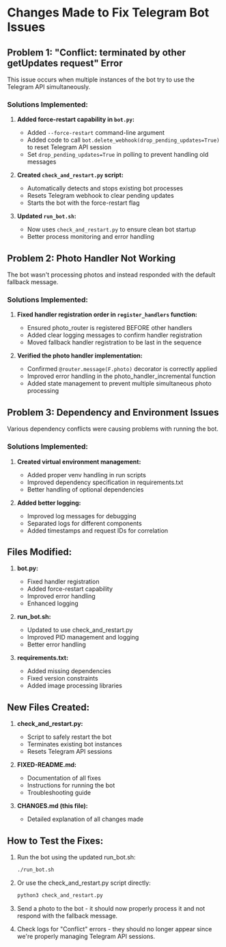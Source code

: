 # Changes Made to Fix Telegram Bot Issues

## Problem 1: "Conflict: terminated by other getUpdates request" Error

This issue occurs when multiple instances of the bot try to use the Telegram API simultaneously.

### Solutions Implemented:

1. **Added force-restart capability in `bot.py`:**
   - Added `--force-restart` command-line argument
   - Added code to call `bot.delete_webhook(drop_pending_updates=True)` to reset Telegram API session
   - Set `drop_pending_updates=True` in polling to prevent handling old messages

2. **Created `check_and_restart.py` script:**
   - Automatically detects and stops existing bot processes
   - Resets Telegram webhook to clear pending updates
   - Starts the bot with the force-restart flag

3. **Updated `run_bot.sh`:**
   - Now uses `check_and_restart.py` to ensure clean bot startup
   - Better process monitoring and error handling

## Problem 2: Photo Handler Not Working

The bot wasn't processing photos and instead responded with the default fallback message.

### Solutions Implemented:

1. **Fixed handler registration order in `register_handlers` function:**
   - Ensured photo_router is registered BEFORE other handlers
   - Added clear logging messages to confirm handler registration
   - Moved fallback handler registration to be last in the sequence

2. **Verified the photo handler implementation:**
   - Confirmed `@router.message(F.photo)` decorator is correctly applied
   - Improved error handling in the photo_handler_incremental function
   - Added state management to prevent multiple simultaneous photo processing

## Problem 3: Dependency and Environment Issues

Various dependency conflicts were causing problems with running the bot.

### Solutions Implemented:

1. **Created virtual environment management:**
   - Added proper venv handling in run scripts
   - Improved dependency specification in requirements.txt
   - Better handling of optional dependencies

2. **Added better logging:**
   - Improved log messages for debugging
   - Separated logs for different components
   - Added timestamps and request IDs for correlation

## Files Modified:

1. **bot.py:**
   - Fixed handler registration
   - Added force-restart capability
   - Improved error handling
   - Enhanced logging

2. **run_bot.sh:**
   - Updated to use check_and_restart.py
   - Improved PID management and logging
   - Better error handling

3. **requirements.txt:**
   - Added missing dependencies
   - Fixed version constraints
   - Added image processing libraries

## New Files Created:

1. **check_and_restart.py:**
   - Script to safely restart the bot
   - Terminates existing bot instances
   - Resets Telegram API sessions

2. **FIXED-README.md:**
   - Documentation of all fixes
   - Instructions for running the bot
   - Troubleshooting guide

3. **CHANGES.md (this file):**
   - Detailed explanation of all changes made

## How to Test the Fixes:

1. Run the bot using the updated run_bot.sh:
   ```bash
   ./run_bot.sh
   ```

2. Or use the check_and_restart.py script directly:
   ```bash
   python3 check_and_restart.py
   ```

3. Send a photo to the bot - it should now properly process it and not respond with the fallback message.

4. Check logs for "Conflict" errors - they should no longer appear since we're properly managing Telegram API sessions.